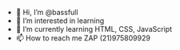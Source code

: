 - 👋 Hi, I’m @bassfull
- 👀 I’m interested in learning
- 🌱 I’m currently learning HTML, CSS, JavaScript
- 📫 How to reach me ZAP (21)975809929

<!---
bassfull/bassfull is a ✨ special ✨ repository because its `README.md` (this file) appears on your GitHub profile.
You can click the Preview link to take a look at your changes.
--->
